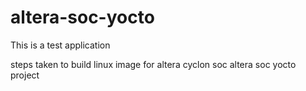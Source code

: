 altera-soc-yocto
================

This is a test application 

steps taken to build linux image for altera cyclon soc 
altera soc yocto project 

